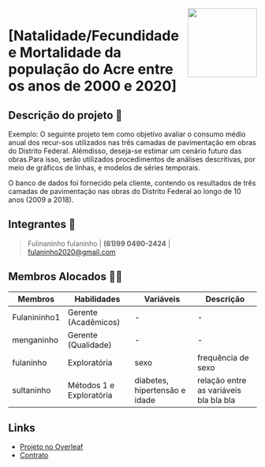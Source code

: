 <img align="right" width="140" height="140" src="http://s3-sa-east-1.amazonaws.com/descomplica-blog/wp-content/uploads/2016/04/trabalhar-na-UnB.png">

# [Natalidade/Fecundidade e Mortalidade da população do Acre entre os anos de 2000 e 2020]

## Descrição do projeto :memo:

<!---(Introdução do projeto no overleaf, 1 e 2 parágrafos)--> Exemplo:  O seguinte projeto tem como objetivo avaliar o consumo médio anual dos recur-sos utilizados nas três camadas de pavimentação em obras do Distrito Federal. Alémdisso, deseja-se estimar um cenário futuro das obras.Para isso, serão utilizados procedimentos de análises descritivas, por meio de gráficos de linhas, e modelos de séries temporais. 
O banco de dados foi fornecido pela cliente, contendo os resultados de três camadas de pavimentação nas obras do Distrito Federal ao longo de 10 anos (2009 a 2018).

## Integrantes :dancers:

> Fulinaninho fulaninho | **(61)99 0490-2424** | fulaninho2020@gmail.com <!---Nome, Telefone, Email -->

## Membros Alocados :rainbow_flag:

Membros | Habilidades | Variáveis | Descrição
------------ | ------------- | ------------ | ------------- 
Fulanininho1 | Gerente (Acadêmicos) | - | -
menganinho | Gerente (Qualidade) | - | -
fulaninho | Exploratória | sexo | frequência de sexo
sultaninho | Métodos 1 e Exploratória | diabetes, hipertensão e idade | relação entre as variáveis bla bla bla

## Links

- [Projeto no Overleaf](https://www.overleaf.com/project/5ea847030f9d790001acad2f) <!---Colocar aqui o link do projeto ou qualquer outro link :) -->
- [Contrato](https://drive.google.com/file/d/10HfPggOueMlWE3dHcNFyVAoUoNOfEQEQ/view?usp=sharing) <!---Colocar aqui o link da pasta do drive do contrato :) -->
